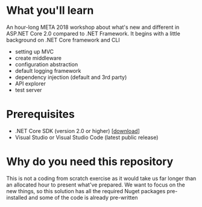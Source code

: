 # What you'll learn
An hour-long META 2018 workshop about what's new and different in ASP.NET Core 2.0 compared to .NET Framework. It begins with a little background on .NET Core framework and CLI   

* setting up MVC
* create middleware
* configuration abstraction
* default logging framework
* dependency injection (default and 3rd party)
* API explorer
* test server

# Prerequisites
* .NET Core SDK (version 2.0 or higher) [[download](https://www.microsoft.com/net/download/)]
* Visual Studio or Visual Studio Code (latest public release)

# Why do you need this repository
This is not a coding from scratch exercise as it would take us far longer than an allocated hour to present what've prepared. We want to focus on the new things, so this solution has all the required Nuget packages pre-installed and some of the code is already pre-written
